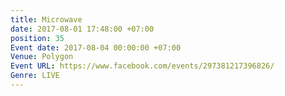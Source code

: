 ```yaml
---
title: Microwave
date: 2017-08-01 17:48:00 +07:00
position: 35
Event date: 2017-08-04 00:00:00 +07:00
Venue: Polygon
Event URL: https://www.facebook.com/events/297381217396826/
Genre: LIVE
---
```


